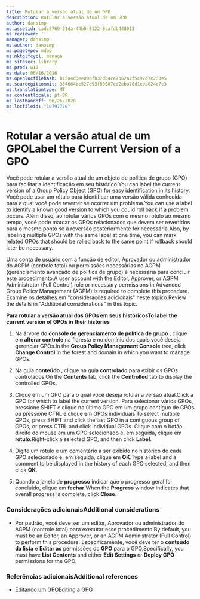 ```yaml
---
title: Rotular a versão atual de um GPO
description: Rotular a versão atual de um GPO
author: dansimp
ms.assetid: cadc8769-21da-44b0-8122-6cafdb448913
ms.reviewer: ''
manager: dansimp
ms.author: dansimp
ms.pagetype: mdop
ms.mktglfcycl: manage
ms.sitesec: library
ms.prod: w10
ms.date: 06/16/2016
ms.openlocfilehash: b15a4d3ee006fb37db4ce7362a2f5c92d7c233e5
ms.sourcegitcommit: 354664bc527d93f80687cd2eba70d1eea024c7c3
ms.translationtype: MT
ms.contentlocale: pt-BR
ms.lasthandoff: 06/26/2020
ms.locfileid: "10797770"
---
```

# <span data-ttu-id="1775c-103">Rotular a versão atual de um GPO</span><span class="sxs-lookup"><span data-stu-id="1775c-103">Label the Current Version of a GPO</span></span>


<span data-ttu-id="1775c-104">Você pode rotular a versão atual de um objeto de política de grupo (GPO) para facilitar a identificação em seu histórico.</span><span class="sxs-lookup"><span data-stu-id="1775c-104">You can label the current version of a Group Policy Object (GPO) for easy identification in its history.</span></span> <span data-ttu-id="1775c-105">Você pode usar um rótulo para identificar uma versão válida conhecida para a qual você pode reverter se ocorrer um problema.</span><span class="sxs-lookup"><span data-stu-id="1775c-105">You can use a label to identify a known good version to which you could roll back if a problem occurs.</span></span> <span data-ttu-id="1775c-106">Além disso, ao rotular vários GPOs com o mesmo rótulo ao mesmo tempo, você pode marcar os GPOs relacionados que devem ser revertidos para o mesmo ponto se a reversão posteriormente for necessária.</span><span class="sxs-lookup"><span data-stu-id="1775c-106">Also, by labeling multiple GPOs with the same label at one time, you can mark related GPOs that should be rolled back to the same point if rollback should later be necessary.</span></span>

<span data-ttu-id="1775c-107">Uma conta de usuário com a função de editor, Aprovador ou administrador do AGPM (controle total) ou permissões necessárias no AGPM (gerenciamento avançado de política de grupo) é necessária para concluir este procedimento.</span><span class="sxs-lookup"><span data-stu-id="1775c-107">A user account with the Editor, Approver, or AGPM Administrator (Full Control) role or necessary permissions in Advanced Group Policy Management (AGPM) is required to complete this procedure.</span></span> <span data-ttu-id="1775c-108">Examine os detalhes em "considerações adicionais" neste tópico.</span><span class="sxs-lookup"><span data-stu-id="1775c-108">Review the details in "Additional considerations" in this topic.</span></span>

**<span data-ttu-id="1775c-109">Para rotular a versão atual dos GPOs em seus históricos</span><span class="sxs-lookup"><span data-stu-id="1775c-109">To label the current version of GPOs in their histories</span></span>**

1.  <span data-ttu-id="1775c-110">Na árvore do **console de gerenciamento de política de grupo** , clique em **alterar controle** na floresta e no domínio dos quais você deseja gerenciar GPOs.</span><span class="sxs-lookup"><span data-stu-id="1775c-110">In the **Group Policy Management Console** tree, click **Change Control** in the forest and domain in which you want to manage GPOs.</span></span>

2.  <span data-ttu-id="1775c-111">Na guia **conteúdo** , clique na guia **controlado** para exibir os GPOs controlados.</span><span class="sxs-lookup"><span data-stu-id="1775c-111">On the **Contents** tab, click the **Controlled** tab to display the controlled GPOs.</span></span>

3.  <span data-ttu-id="1775c-112">Clique em um GPO para o qual você deseja rotular a versão atual.</span><span class="sxs-lookup"><span data-stu-id="1775c-112">Click a GPO for which to label the current version.</span></span> <span data-ttu-id="1775c-113">Para selecionar vários GPOs, pressione SHIFT e clique no último GPO em um grupo contíguo de GPOs ou pressione CTRL e clique em GPOs individuais.</span><span class="sxs-lookup"><span data-stu-id="1775c-113">To select multiple GPOs, press SHIFT and click the last GPO in a contiguous group of GPOs, or press CTRL and click individual GPOs.</span></span> <span data-ttu-id="1775c-114">Clique com o botão direito do mouse em um GPO selecionado e, em seguida, clique em **rótulo**.</span><span class="sxs-lookup"><span data-stu-id="1775c-114">Right-click a selected GPO, and then click **Label**.</span></span>

4.  <span data-ttu-id="1775c-115">Digite um rótulo e um comentário a ser exibido no histórico de cada GPO selecionado e, em seguida, clique em **OK**.</span><span class="sxs-lookup"><span data-stu-id="1775c-115">Type a label and a comment to be displayed in the history of each GPO selected, and then click **OK**.</span></span>

5.  <span data-ttu-id="1775c-116">Quando a janela de **progresso** indicar que o progresso geral foi concluído, clique em **fechar**.</span><span class="sxs-lookup"><span data-stu-id="1775c-116">When the **Progress** window indicates that overall progress is complete, click **Close**.</span></span>

### <span data-ttu-id="1775c-117">Considerações adicionais</span><span class="sxs-lookup"><span data-stu-id="1775c-117">Additional considerations</span></span>

-   <span data-ttu-id="1775c-118">Por padrão, você deve ser um editor, Aprovador ou administrador do AGPM (controle total) para executar esse procedimento.</span><span class="sxs-lookup"><span data-stu-id="1775c-118">By default, you must be an Editor, an Approver, or an AGPM Administrator (Full Control) to perform this procedure.</span></span> <span data-ttu-id="1775c-119">Especificamente, você deve ter o **conteúdo da lista** e **Editar as** permissões do **GPO** para o GPO.</span><span class="sxs-lookup"><span data-stu-id="1775c-119">Specifically, you must have **List Contents** and either **Edit Settings** or **Deploy GPO** permissions for the GPO.</span></span>

### <span data-ttu-id="1775c-120">Referências adicionais</span><span class="sxs-lookup"><span data-stu-id="1775c-120">Additional references</span></span>

-   [<span data-ttu-id="1775c-121">Editando um GPO</span><span class="sxs-lookup"><span data-stu-id="1775c-121">Editing a GPO</span></span>](editing-a-gpo-agpm40.md)

 

 





